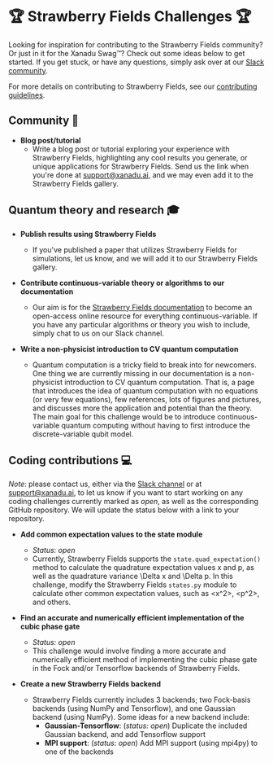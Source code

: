 # :trophy: Strawberry Fields Challenges :trophy:

Looking for inspiration for contributing to the Strawberry Fields community? Or just in it for the
Xanadu Swag™? Check out some ideas below to get started. If you get stuck, or have any questions,
simply ask over at our [Slack community](https://u.strawberryfields.ai/slack).

For more details on contributing to Strawberry Fields, see our
[contributing guidelines](.github/CONTRIBUTING.md).

## Community :strawberry:

* **Blog post/tutorial**
   - Write a blog post or tutorial exploring your experience with Strawberry Fields, highlighting
  any cool results you generate, or unique applications for Strawberry Fields. Send us the link
  when you're done at support@xanadu.ai, and we may even add it to the Strawberry Fields gallery.

## Quantum theory and research :mortar_board:

* **Publish results using Strawberry Fields**
   - If you've published a paper that utilizes Strawberry Fields for simulations, let us know,
   and we will add it to our Strawberry Fields gallery.

* **Contribute continuous-variable theory or algorithms to our documentation**
   - Our aim is for the [Strawberry Fields documentation](http://strawberryfields.readthedocs.io) to
   become an open-access online resource for everything continuous-variable. If you have any particular
   algorithms or theory you wish to include, simply chat to us on our Slack channel.

* **Write a non-physicist introduction to CV quantum computation**
  - Quantum computation is a tricky field to break into for newcomers. One thing we are currently
    missing in our documentation is a non-physicist introduction to CV quantum computation.
    That is, a page that introduces the idea of quantum computation with no equations (or very few equations),
    few references, lots of figures and pictures, and discusses more the application and potential than the theory.
    The main goal for this challenge would be to introduce continuous-variable quantum computing
    without having to first introduce the discrete-variable qubit model.

## Coding contributions :computer:

*Note*: please contact us, either via the [Slack channel](https://u.strawberryfields.ai/slack)  or at support@xanadu.ai,
to let us know if you want to start working on any coding challenges currently marked as *open*, as well as the
corresponding GitHub repository. We will update the status below with a link to your repository.

 * **Add common expectation values to the state module**
   - *Status: open*
   - Currently, Strawberry Fields supports the `state.quad_expectation()` method to calculate the quadrature expectation
     values x and p, as well as the quadrature variance \Delta x and \Delta p. In this challenge, modify the
     Strawberry Fields `states.py` module to calculate other common expectation values, such as <x^2>, <p^2>, and others.

 * **Find an accurate and numerically efficient implementation of the cubic phase gate**
   - *Status: open*
   - This challenge would involve
     finding a more accurate and numerically efficient method of implementing the cubic phase gate
     in the Fock and/or Tensorflow backends of Strawberry Fields.

 * **Create a new Strawberry Fields backend**
   - Strawberry Fields currently includes 3 backends; two Fock-basis backends (using NumPy and Tensorflow),
     and one Gaussian backend (using NumPy). Some ideas for a new backend include:
     - **Gaussian-Tensorflow**: (*status: open*) Duplicate the included Gaussian backend, and add Tensorflow support
     - **MPI support**: (*status: open*) Add MPI support (using mpi4py) to one of the backends
     ```
